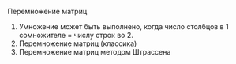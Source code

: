 Перемножение матриц 
1. Умножение может быть выполнено, когда число столбцов в 1 сомножителе = числу строк во 2.
2. Перемножение матриц (классика)
3. Перемножение матриц методом Штрассена